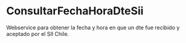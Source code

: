 # ConsultarFechaHoraDteSii
Webservice para obtener la fecha y hora en que un dte fue recibido y aceptado por el SII Chile.
